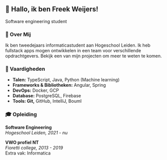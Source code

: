 ## 👋 Hallo, ik ben Freek Weijers!
Software engineering student

### 🚀 Over Mij
Ik ben tweedejaars informaticastudent aan Hogeschool Leiden. Ik heb fullstack apps mogen ontwikkelen in een team voor verschillende opdrachtgevers. Bekijk een van mijn projecten om meer te weten te komen.

### 🔧 Vaardigheden
- __Talen:__ TypeScript, Java, Python (Machine learning)  
- __Frameworks & Bibliotheken:__ Angular, Spring  
- __DevOps:__ Docker, GCP  
- __Database:__ PostgreSQL, Firebase  
- __Tools: Git,__ GitHub, IntelliJ, Bouml  

### 🎓 Opleiding
__Software Engineering__  
_Hogeschool Leiden, 2021 - nu_  

__VWO profiel NT__  
_Fioretti college, 2013 - 2019_  
Extra vak: Informatica
<!--
**freekweijers/freekweijers** is a ✨ _special_ ✨ repository because its `README.md` (this file) appears on your GitHub profile.

Here are some ideas to get you started:

- 🔭 I’m currently working on ...
- 🌱 I’m currently learning ...
- 👯 I’m looking to collaborate on ...
- 🤔 I’m looking for help with ...
- 💬 Ask me about ...
- 📫 How to reach me: ...
- 😄 Pronouns: ...
- ⚡ Fun fact: ...
-->
